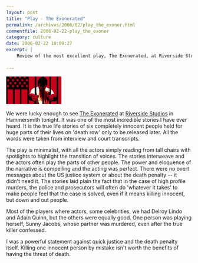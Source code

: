 ```yaml
---
layout: post
title: "Play - The Exonerated"
permalink: /archives/2006/02/play_the_exoner.html
commentfile: 2006-02-22-play_the_exoner
category: culture
date: 2006-02-22 10:09:27
excerpt: |
    Review of the most excellent play, The Exonerated, at Riverside Studios in Hammersmith.

---
```


<a href="/assets/images/theexonerated1.jpg"><img src="/assets/images/theexonerated1-thumb.jpg" width="150" height="75" alt="The Exonerated" title="The Exonerated" class="photo right" /></a>

We were lucky enough to see [The Exonerated](http://www.riversidestudios.co.uk/cgi-bin/page.pl?l=1130414233) at [Riverside Studios](http://www.riversidestudios.co.uk/) in Hammersmith tonight. It was one of the most incredible stories I have ever heard. It is the true life stories of six completely innocent people held for huge parts of their lives on 'death row' only to be released later. All the words were taken from interview and court transcripts.

The play is minimalist, with all the actors simply reading from tall chairs with spotlights to highlight the transition of voices. The stories interweave and the actors often play the parts of other people. The power and eloquence of the narrative is compelling and the acting was perfect. There were no overt messages about the US justice system or about the death penalty -- it didn't need it. The stories laid plain the fact that in the case of high profile murders, the police and prosecutors will often do 'whatever it takes' to make people feel that the case is solved, even if it means killing innocent, but down and out people.

Most of the players where actors, some celebrities, we had Delroy Lindo and Adain Quinn, but the others were equally good. One person was playing herself, Sunny Jacobs, whose partner was murdered, even after the true killer confessed.

I was a powerful statement against quick justice and the death penalty itself. Killing one innocent person by mistake isn't worth the benefits of having the threat of death.

